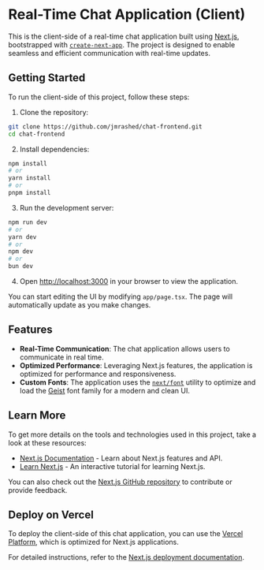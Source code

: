 # Real-Time Chat Application (Client)

This is the client-side of a real-time chat application built using [Next.js](https://nextjs.org), bootstrapped with [`create-next-app`](https://nextjs.org/docs/app/api-reference/cli/create-next-app). The project is designed to enable seamless and efficient communication with real-time updates.

## Getting Started

To run the client-side of this project, follow these steps:

1. Clone the repository:

```bash
git clone https://github.com/jmrashed/chat-frontend.git
cd chat-frontend
```

2. Install dependencies:

```bash
npm install
# or
yarn install
# or
pnpm install
```

3. Run the development server:

```bash
npm run dev
# or
yarn dev
# or
npm dev
# or
bun dev
```

4. Open [http://localhost:3000](http://localhost:3000) in your browser to view the application.

You can start editing the UI by modifying `app/page.tsx`. The page will automatically update as you make changes.

## Features

- **Real-Time Communication**: The chat application allows users to communicate in real time.
- **Optimized Performance**: Leveraging Next.js features, the application is optimized for performance and responsiveness.
- **Custom Fonts**: The application uses the [`next/font`](https://nextjs.org/docs/app/building-your-application/optimizing/fonts) utility to optimize and load the [Geist](https://vercel.com/font) font family for a modern and clean UI.

## Learn More

To get more details on the tools and technologies used in this project, take a look at these resources:

- [Next.js Documentation](https://nextjs.org/docs) - Learn about Next.js features and API.
- [Learn Next.js](https://nextjs.org/learn) - An interactive tutorial for learning Next.js.

You can also check out the [Next.js GitHub repository](https://github.com/vercel/next.js) to contribute or provide feedback.

## Deploy on Vercel

To deploy the client-side of this chat application, you can use the [Vercel Platform](https://vercel.com/new?utm_medium=default-template&filter=next.js&utm_source=create-next-app&utm_campaign=create-next-app-readme), which is optimized for Next.js applications.

For detailed instructions, refer to the [Next.js deployment documentation](https://nextjs.org/docs/app/building-your-application/deploying).
 
